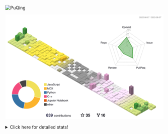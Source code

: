 ![PuQing](https://user-images.githubusercontent.com/27223114/171565019-9a56fae6-b08b-421f-99db-7e830da42371.png)

![](./profile-3d-contrib/profile-season-animate.svg)

<details>
<summary>Click here for detailed stats!</summary>

<!--START_SECTION:waka-->
![Lines of code](https://img.shields.io/badge/From%20Hello%20World%20I%27ve%20Written-755.9%20thousand%20lines%20of%20code-blue)

**🐱 My GitHub Data** 

> 📦 253.3 kB Used in GitHub's Storage 
 > 
> 🏆 524 Contributions in the Year 2023
 > 
> 🚫 Not Opted to Hire
 > 
> 📜 30 Public Repositories 
 > 
> 🔑 27 Private Repositories 
 > 
**I'm an Early 🐤** 

```text
🌞 Morning                339 commits         ███░░░░░░░░░░░░░░░░░░░░░░   13.26 % 
🌆 Daytime                1231 commits        ████████████░░░░░░░░░░░░░   48.14 % 
🌃 Evening                240 commits         ██░░░░░░░░░░░░░░░░░░░░░░░   09.39 % 
🌙 Night                  747 commits         ███████░░░░░░░░░░░░░░░░░░   29.21 % 
```


📊 **This Week I Spent My Time On** 

```text
💬 Programming Languages: 
Markdown                 15 hrs 51 mins      █████████████████░░░░░░░░   66.62 % 
Python                   5 hrs 53 mins       ██████░░░░░░░░░░░░░░░░░░░   24.73 % 
Jupyter Notebook         58 mins             █░░░░░░░░░░░░░░░░░░░░░░░░   04.11 % 
MDX                      27 mins             ░░░░░░░░░░░░░░░░░░░░░░░░░   01.93 % 
JavaScript               20 mins             ░░░░░░░░░░░░░░░░░░░░░░░░░   01.43 % 

🔥 Editors: 
Obsidian                 15 hrs 50 mins      █████████████████░░░░░░░░   66.50 % 
VS Code                  7 hrs 58 mins       ████████░░░░░░░░░░░░░░░░░   33.50 % 

💻 Operating System: 
Windows                  18 hrs 40 mins      ████████████████████░░░░░   78.45 % 
WSL                      5 hrs 6 mins        █████░░░░░░░░░░░░░░░░░░░░   21.45 % 
Linux                    1 min               ░░░░░░░░░░░░░░░░░░░░░░░░░   00.10 % 
```


<!--END_SECTION:waka-->
</details>
